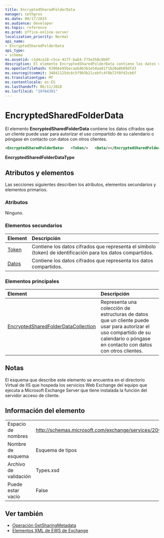 ```yaml
---
title: EncryptedSharedFolderData
manager: sethgros
ms.date: 09/17/2015
ms.audience: Developer
ms.topic: reference
ms.prod: office-online-server
localization_priority: Normal
api_name:
- EncryptedSharedFolderData
api_type:
- schema
ms.assetid: c1d4ca18-c5ce-41ff-bab4-f75e358c8b9f
description: El elemento EncryptedSharedFolderData contiene los datos cifrados que un cliente puede usar para autorizar el uso compartido de su calendario o póngase en contacto con datos con otros clientes.
ms.openlocfilehash: 63966e95becaab4b3b1e54aa81f1b20a8b09dfd3
ms.sourcegitcommit: 34041125dc8c5f993b21cebfc4f8b72f0fd2cb6f
ms.translationtype: MT
ms.contentlocale: es-ES
ms.lasthandoff: 06/11/2018
ms.locfileid: "19764391"
---
```

# <a name="encryptedsharedfolderdata"></a>EncryptedSharedFolderData

El elemento **EncryptedSharedFolderData** contiene los datos cifrados que un cliente puede usar para autorizar el uso compartido de su calendario o póngase en contacto con datos con otros clientes. 
  
```xml
<EncryptedSharedFolderData>   <Token/>   <Data/></EncryptedSharedFolderData>
```

 **EncryptedSharedFolderDataType**
## <a name="attributes-and-elements"></a>Atributos y elementos

Las secciones siguientes describen los atributos, elementos secundarios y elementos primarios.
  
### <a name="attributes"></a>Atributos

Ninguno.
  
### <a name="child-elements"></a>Elementos secundarios

|**Element**|**Descripción**|
|:-----|:-----|
|[Token](token.md) <br/> |Contiene los datos cifrados que representa el símbolo (token) de identificación para los datos compartidos.  <br/> |
|[Datos](data.md) <br/> |Contiene los datos cifrados que representa los datos compartidos.  <br/> |
   
### <a name="parent-elements"></a>Elementos principales

|**Element**|**Descripción**|
|:-----|:-----|
|[EncryptedSharedFolderDataCollection](encryptedsharedfolderdatacollection.md) <br/> |Representa una colección de estructuras de datos que un cliente puede usar para autorizar el uso compartido de su calendario o póngase en contacto con datos con otros clientes.  <br/> |
   
## <a name="remarks"></a>Notas

El esquema que describe este elemento se encuentra en el directorio Virtual de IIS que hospeda los servicios Web Exchange del equipo que ejecuta a Microsoft Exchange Server que tiene instalada la función del servidor acceso de cliente.
  
## <a name="element-information"></a>Información del elemento

|||
|:-----|:-----|
|Espacio de nombres  <br/> |http://schemas.microsoft.com/exchange/services/2006/types  <br/> |
|Nombre de esquema  <br/> |Esquema de tipos  <br/> |
|Archivo de validación  <br/> |Types.xsd  <br/> |
|Puede estar vacío  <br/> |False  <br/> |
   
## <a name="see-also"></a>Ver también

- [Operación GetSharingMetadata](getsharingmetadata-operation.md)
- [Elementos XML de EWS de Exchange](ews-xml-elements-in-exchange.md)

